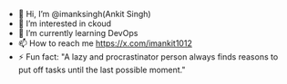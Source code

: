 - 👋 Hi, I’m @imanksingh(Ankit Singh)
- 👀 I’m interested in ckoud
- 🌱 I’m currently learning DevOps
- 📫 How to reach me
  https://x.com/imankit1012
- ⚡ Fun fact: "A lazy and procrastinator person always finds reasons to put off tasks until the last possible moment."
<!---
imanksingh/imanksingh is a ✨ special ✨ repository because its `README.md` (this file) appears on your GitHub profile.
You can click the Preview link to take a look at your changes.
--->
